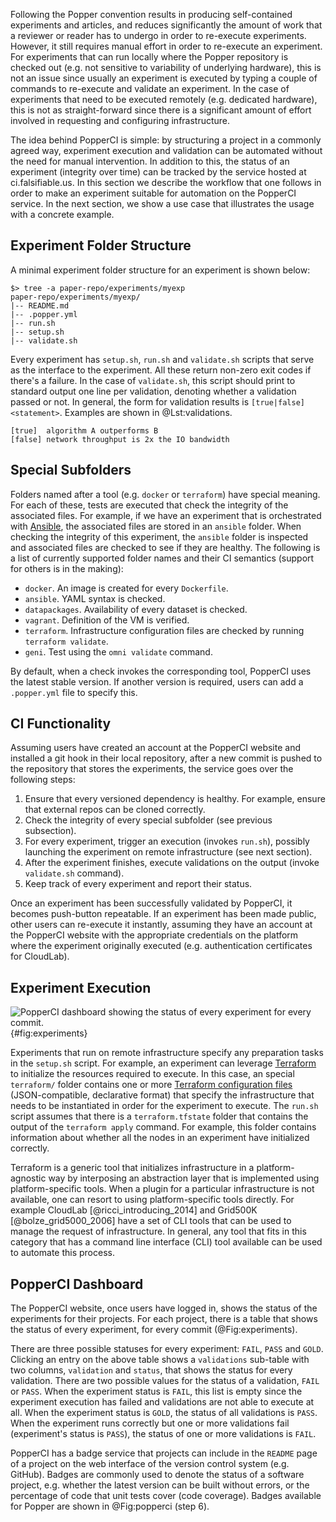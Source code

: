 Following the Popper convention results in producing self-contained 
experiments and articles, and reduces significantly the amount of work 
that a reviewer or reader has to undergo in order to re-execute 
experiments. However, it still requires manual effort in order to 
re-execute an experiment. For experiments that can run locally where 
the Popper repository is checked out (e.g. not sensitive to 
variability of underlying hardware), this is not an issue since 
usually an experiment is executed by typing a couple of commands to 
re-execute and validate an experiment. In the case of experiments that 
need to be executed remotely (e.g. dedicated hardware), this is not as 
straight-forward since there is a significant amount of effort 
involved in requesting and configuring infrastructure.

The idea behind PopperCI is simple: by structuring a project in a 
commonly agreed way, experiment execution and validation can be 
automated without the need for manual intervention. In addition to 
this, the status of an experiment (integrity over time) can be tracked 
by the service hosted at ci.falsifiable.us. In this section we 
describe the workflow that one follows in order to make an experiment 
suitable for automation on the PopperCI service. In the next section, 
we show a use case that illustrates the usage with a concrete example.

## Experiment Folder Structure

A minimal experiment folder structure for an experiment is shown 
below:

```{#lst:repo .bash caption="Basic structure of a Popper repository."}
$> tree -a paper-repo/experiments/myexp
paper-repo/experiments/myexp/
|-- README.md
|-- .popper.yml
|-- run.sh
|-- setup.sh
|-- validate.sh
```

Every experiment has `setup.sh`, `run.sh` and `validate.sh` scripts 
that serve as the interface to the experiment. All these return 
non-zero exit codes if there's a failure. In the case of 
`validate.sh`, this script should print to standard output one line 
per validation, denoting whether a validation passed or not. In 
general, the form for validation results is `[true|false] 
<statement>`. Examples are shown in @Lst:validations.

```{#lst:validations .bash caption="Example output of validations."}
[true]  algorithm A outperforms B
[false] network throughput is 2x the IO bandwidth
```

## Special Subfolders

Folders named after a tool (e.g. `docker` or `terraform`) have special 
meaning. For each of these, tests are executed that check the 
integrity of the associated files. For example, if we have an 
experiment that is orchestrated with [Ansible](http://ansible.com), 
the associated files are stored in an `ansible` folder. When checking 
the integrity of this experiment, the `ansible` folder is inspected 
and associated files are checked to see if they are healthy. The 
following is a list of currently supported folder names and their CI 
semantics (support for others is in the making):

  * `docker`. An image is created for every `Dockerfile`.
  * `ansible`. YAML syntax is checked.
  * `datapackages`. Availability of every dataset is checked.
  * `vagrant`. Definition of the VM is verified.
  * `terraform`. Infrastructure configuration files are checked by 
    running `terraform validate`.
  * `geni`. Test using the `omni validate` command.

By default, when a check invokes the corresponding tool, PopperCI uses 
the latest stable version. If another version is required, users can 
add a `.popper.yml` file to specify this.

## CI Functionality

Assuming users have created an account at the PopperCI website and 
installed a git hook in their local repository, after a new commit is 
pushed to the repository that stores the experiments, the service goes 
over the following steps:

 1. Ensure that every versioned dependency is healthy. For example, 
    ensure that external repos can be cloned correctly.
 2. Check the integrity of every special subfolder (see previous 
    subsection).
 3. For every experiment, trigger an execution (invokes `run.sh`), 
    possibly launching the experiment on remote infrastructure (see 
    next section).
 4. After the experiment finishes, execute validations on the output 
    (invoke `validate.sh` command).
 5. Keep track of every experiment and report their status.

Once an experiment has been successfully validated by PopperCI, it 
becomes push-button repeatable. If an experiment has been made public, 
other users can re-execute it instantly, assuming they have an account 
at the PopperCI website with the appropriate credentials on the 
platform where the experiment originally executed (e.g. authentication 
certificates for CloudLab).

## Experiment Execution

![PopperCI dashboard showing the status of every experiment for every 
commit.
](figures/popperci_dashboard_experiments.png){#fig:experiments}

Experiments that run on remote infrastructure specify any preparation 
tasks in the `setup.sh` script. For example, an experiment can 
leverage [Terraform](https://terraform.io) to initialize the resources 
required to execute. In this case, an special `terraform/` folder 
contains one or more [Terraform configuration 
files](https://www.terraform.io/docs/configuration/) (JSON-compatible, 
declarative format) that specify the infrastructure that needs to be 
instantiated in order for the experiment to execute. The `run.sh` 
script assumes that there is a `terraform.tfstate` folder that 
contains the output of the `terraform apply` command. For example, 
this folder contains information about whether all the nodes in an 
experiment have initialized correctly.

Terraform is a generic tool that initializes infrastructure in a 
platform-agnostic way by interposing an abstraction layer that is 
implemented using platform-specific tools. When a plugin for a 
particular infrastructure is not available, one can resort to using 
platform-specific tools directly. For example CloudLab 
[@ricci_introducing_2014] and Grid500K [@bolze_grid5000_2006] have a 
set of CLI tools that can be used to manage the request of 
infrastructure. In general, any tool that fits in this category that 
has a command line interface (CLI) tool available can be used to 
automate this process.

## PopperCI Dashboard

The PopperCI website, once users have logged in, shows the status of 
the experiments for their projects. For each project, there is a table 
that shows the status of every experiment, for every commit 
(@Fig:experiments).

There are three possible statuses for every experiment: `FAIL`, `PASS` 
and `GOLD`. Clicking an entry on the above table shows a `validations` 
sub-table with two columns, `validation` and `status`, that shows the 
status for every validation. There are two possible values for the 
status of a validation, `FAIL` or `PASS`. When the experiment status 
is `FAIL`, this list is empty since the experiment execution has 
failed and validations are not able to execute at all. When the 
experiment status is `GOLD`, the status of all validations is `PASS`. 
When the experiment runs correctly but one or more validations fail 
(experiment's status is `PASS`), the status of one or more validations 
is `FAIL`.

PopperCI has a badge service that projects can include in the `README` 
page of a project on the web interface of the version control system 
(e.g. GitHub). Badges are commonly used to denote the status of a 
software project, e.g. whether the latest version can be built without 
errors, or the percentage of code that unit tests cover (code 
coverage). Badges available for Popper are shown in @Fig:popperci 
(step 6).
